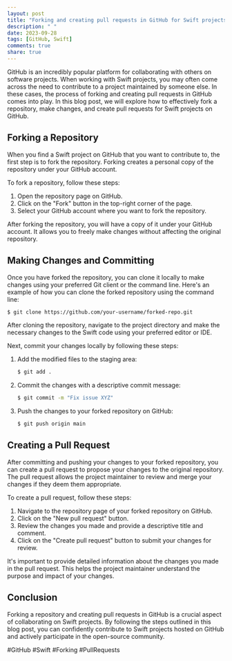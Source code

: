 ```yaml
---
layout: post
title: "Forking and creating pull requests in GitHub for Swift projects"
description: " "
date: 2023-09-28
tags: [GitHub, Swift]
comments: true
share: true
---
```


GitHub is an incredibly popular platform for collaborating with others on software projects. When working with Swift projects, you may often come across the need to contribute to a project maintained by someone else. In these cases, the process of forking and creating pull requests in GitHub comes into play. In this blog post, we will explore how to effectively fork a repository, make changes, and create pull requests for Swift projects on GitHub.

## Forking a Repository

When you find a Swift project on GitHub that you want to contribute to, the first step is to fork the repository. Forking creates a personal copy of the repository under your GitHub account.

To fork a repository, follow these steps:
1. Open the repository page on GitHub.
2. Click on the "Fork" button in the top-right corner of the page.
3. Select your GitHub account where you want to fork the repository.

After forking the repository, you will have a copy of it under your GitHub account. It allows you to freely make changes without affecting the original repository.

## Making Changes and Committing

Once you have forked the repository, you can clone it locally to make changes using your preferred Git client or the command line. Here's an example of how you can clone the forked repository using the command line:

```bash
$ git clone https://github.com/your-username/forked-repo.git
```

After cloning the repository, navigate to the project directory and make the necessary changes to the Swift code using your preferred editor or IDE.

Next, commit your changes locally by following these steps:
1. Add the modified files to the staging area:
   ```bash
   $ git add .
   ```

2. Commit the changes with a descriptive commit message:
   ```bash
   $ git commit -m "Fix issue XYZ"
   ```

3. Push the changes to your forked repository on GitHub:
   ```bash
   $ git push origin main
   ```

## Creating a Pull Request

After committing and pushing your changes to your forked repository, you can create a pull request to propose your changes to the original repository. The pull request allows the project maintainer to review and merge your changes if they deem them appropriate.

To create a pull request, follow these steps:
1. Navigate to the repository page of your forked repository on GitHub.
2. Click on the "New pull request" button.
3. Review the changes you made and provide a descriptive title and comment.
4. Click on the "Create pull request" button to submit your changes for review.

It's important to provide detailed information about the changes you made in the pull request. This helps the project maintainer understand the purpose and impact of your changes.

## Conclusion

Forking a repository and creating pull requests in GitHub is a crucial aspect of collaborating on Swift projects. By following the steps outlined in this blog post, you can confidently contribute to Swift projects hosted on GitHub and actively participate in the open-source community.

#GitHub #Swift #Forking #PullRequests